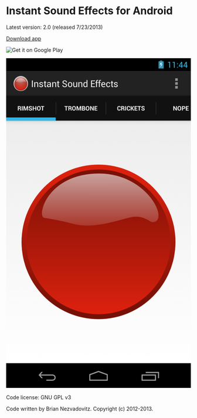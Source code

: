 Instant Sound Effects for Android
=================================

Latest version: 2.0 (released 7/23/2013)

[Download app](https://play.google.com/store/apps/details?id=com.bri1.soundbored)

![Get it on Google Play](http://www.android.com/images/brand/get_it_on_play_logo_large.png)

![Portrait screenshot](screenshots/phone-portrait.png)

Code license: GNU GPL v3

Code written by Brian Nezvadovitz. Copyright (c) 2012-2013.
